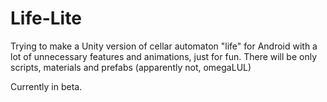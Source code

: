 # Life-Lite
Trying to make a Unity version of cellar automaton "life" for Android with a lot of unnecessary features and animations, just for fun. There will be only scripts, materials and prefabs (apparently not, omegaLUL)

Currently in beta.
